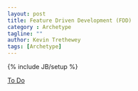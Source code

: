 ```yaml
---
layout: post
title: Feature Driven Development (FDD)
category : Archetype
tagline: ""
author: Kevin Trethewey
tags: [Archetype]
---
```

{% include JB/setup %}

[To Do](/explanation/TODO)
